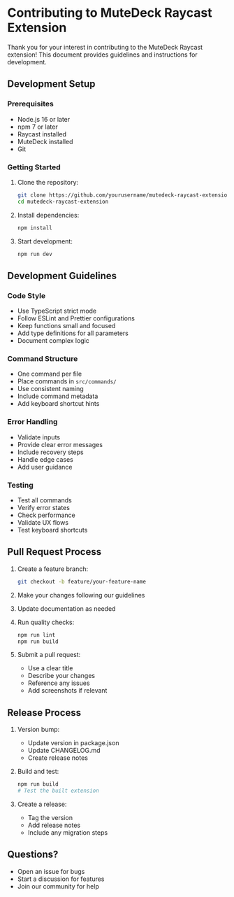 # Contributing to MuteDeck Raycast Extension

Thank you for your interest in contributing to the MuteDeck Raycast extension! This document provides guidelines and instructions for development.

## Development Setup

### Prerequisites

- Node.js 16 or later
- npm 7 or later
- Raycast installed
- MuteDeck installed
- Git

### Getting Started

1. Clone the repository:

   ```bash
   git clone https://github.com/yourusername/mutedeck-raycast-extension.git
   cd mutedeck-raycast-extension
   ```

2. Install dependencies:

   ```bash
   npm install
   ```

3. Start development:
   ```bash
   npm run dev
   ```

## Development Guidelines

### Code Style

- Use TypeScript strict mode
- Follow ESLint and Prettier configurations
- Keep functions small and focused
- Add type definitions for all parameters
- Document complex logic

### Command Structure

- One command per file
- Place commands in `src/commands/`
- Use consistent naming
- Include command metadata
- Add keyboard shortcut hints

### Error Handling

- Validate inputs
- Provide clear error messages
- Include recovery steps
- Handle edge cases
- Add user guidance

### Testing

- Test all commands
- Verify error states
- Check performance
- Validate UX flows
- Test keyboard shortcuts

## Pull Request Process

1. Create a feature branch:

   ```bash
   git checkout -b feature/your-feature-name
   ```

2. Make your changes following our guidelines

3. Update documentation as needed

4. Run quality checks:

   ```bash
   npm run lint
   npm run build
   ```

5. Submit a pull request:
   - Use a clear title
   - Describe your changes
   - Reference any issues
   - Add screenshots if relevant

## Release Process

1. Version bump:

   - Update version in package.json
   - Update CHANGELOG.md
   - Create release notes

2. Build and test:

   ```bash
   npm run build
   # Test the built extension
   ```

3. Create a release:
   - Tag the version
   - Add release notes
   - Include any migration steps

## Questions?

- Open an issue for bugs
- Start a discussion for features
- Join our community for help
